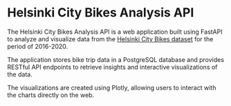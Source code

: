 # Helsinki City Bikes Analysis API

The Helsinki City Bikes Analysis API is a web application built using FastAPI to analyze and visualize data from 
the [Helsinki City Bikes dataset](https://www.kaggle.com/datasets/geometrein/helsinki-city-bikes) for the period of 2016-2020. 

The application stores bike trip data in a PostgreSQL database and provides RESTful API endpoints to retrieve insights 
and interactive visualizations of the data. 

The visualizations are created using Plotly, allowing users to interact with the charts directly on the web.


